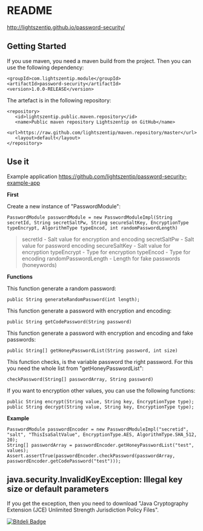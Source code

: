 # README #

http://lightszentip.github.io/password-security/

## Getting Started ##

If you use maven, you need a maven build from the project. Then you can use the following dependency:

    <groupId>com.lightszentip.module</groupId>
	<artifactId>password-security</artifactId>
	<version>1.0.0-RELEASE</version>


The artefact is in the following repository:

    <repository>
       <id>lightszentip.public.maven.repository</id>
       <name>Public maven repository Lightszentip on GitHub</name>
       <url>https://raw.github.com/lightszentip/maven.repository/master</url>
       <layout>default</layout>
    </repository>

## Use it ##

Example application https://github.com/lightszentip/password-security-example-app

**First**

Create a new instance of "PasswordModule":

    PasswordModule passwordModule = new PasswordModuleImpl(String secretId, String secretSaltPw, String secureSaltKey, EncryptionType typeEncrypt, AlgorithmType typeEncod, int randomPasswordLength)

> secretId - Salt value for encryption and encoding
> secretSaltPw - Salt value for password encoding
> secureSaltKey - Salt value for encryption
> typeEncrypt - Type for encryption
> typeEncod - Type for encoding
> randomPasswordLength - Length for fake passwords (honeywords)

**Functions**
    
This function generate a random password:

    public String generateRandomPassword(int length);

This function generate a password with encryption and encoding:
    
    public String getCodePassword(String password)

This function generate a password with encryption and encoding and fake passwords:

    public String[] getHoneyPasswordList(String password, int size)

This function checks, is the variable password the right password. For this you need the whole list from  "getHoneyPasswordList":

    checkPassword(String[] passwordArray, String password)

If you want to encryption other values, you can use the following functions:

    public String encrypt(String value, String key, EncryptionType type);
    public String decrypt(String value, String key, EncryptionType type);

**Example**

    PasswordModule passwordEncoder = new PasswordModuleImpl("secretid", "salt", "ThisIsaSaltValue", EncryptionType.AES, AlgorithmType.SHA_512, 20);
    String[] passwordArray = passwordEncoder.getHoneyPasswordList("test", values);
    Assert.assertTrue(passwordEncoder.checkPassword(passwordArray, passwordEncoder.getCodePassword("test")));

## java.security.InvalidKeyException: Illegal key size or default parameters ##

If you get the exception, then you need to download "Java Cryptography Extension (JCE) Unlimited Strength Jurisdiction Policy Files".


[![Bitdeli Badge](https://d2weczhvl823v0.cloudfront.net/lightszentip/password-security/trend.png)](https://bitdeli.com/free "Bitdeli Badge")

